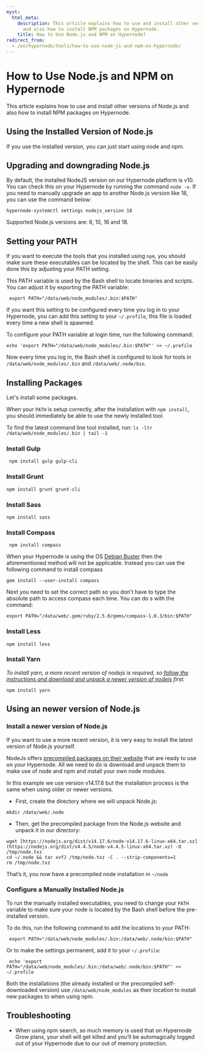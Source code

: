 ```yaml
---
myst:
  html_meta:
    description: This article explains how to use and install other versions of Node.js
      and also how to install NPM packages on Hypernode.
    title: How to Use Node.js and NPM on Hypernode?
redirect_from:
  - /en/hypernode/tools/how-to-use-node-js-and-npm-on-hypernode/
---
```


<!-- source: https://support.hypernode.com/en/hypernode/tools/how-to-use-node-js-and-npm-on-hypernode/ -->

# How to Use Node.js and NPM on Hypernode

This article explains how to use and install other versions of Node.js and also how to install NPM packages on Hypernode.

## Using the Installed Version of Node.js

If you use the installed version, you can just start using node and npm.

## Upgrading and downgrading Node.js

By default, the installed NodeJS version on our Hypernode platform is v10. You can check this on your Hypernode by running the command `node -v`. If you need to manually upgrade an app to another Node.js version like 18, you can use the command below:

```nginx
hypernode-systemctl settings nodejs_version 18
```

Supported Node.js versions are: 6, 10, 16 and 18.

## Setting your PATH

If you want to execute the tools that you installed using `npm`, you should make sure these executables can be located by the shell. This can be easily done this by adjusting your PATH setting.

This PATH variable is used by the Bash shell to locate binaries and scripts. You can adjust it by exporting the PATH variable:

```nginx
 export PATH="/data/web/node_modules/.bin:$PATH"
```

If you want this setting to be configured every time you log in to your Hypernode, you can add this setting to your `~/.profile`, this file is loaded every time a new shell is spawned.

To configure your PATH variable at login time, run the following command:

```nginx
echo 'export PATH="/data/web/node_modules/.bin:$PATH"' >> ~/.profile
```

Now every time you log in, the Bash shell is configured to look for tools in `/data/web/node_modules/.bin` and `/data/web/.node/bin`.

## Installing Packages

Let's install some packages.

When your `PATH` is setup correctly, after the installation with `npm install`, you should immediately be able to use the newly installed tool.

To find the latest command line tool installed, run: `ls -ltr /data/web/node_modules/.bin | tail -1`

### Install Gulp

```nginx
 npm install gulp gulp-cli
```

### Install Grunt

```nginx
npm install grunt grunt-cli
```

### Install Sass

```nginx
npm install sass
```

### Install Compass

```nginx
 npm install compass
```

When your Hypernode is using the OS [Debian Buster](https://changelog.hypernode.com/changelog/release-7351-new-hypernodes-will-be-booted-on-debian-buster/) then the aforementioned method will not be applicable. Instead you can use the following command to install compass

```nginx
gem install --user-install compass
```

Next you need to set the correct path so you don't have to type the absolute path to access compass each time. You can do s with the command:

```nginx
export PATH="/data/web/.gem/ruby/2.5.0/gems/compass-1.0.3/bin:$PATH"
```

### Install Less

```nginx
npm install less
```

### Install Yarn

*To install yarn, a more recent version of nodejs is required, so [follow the instructions and download and unpack a newer version of nodejs](../../hypernode-platform/tools/how-to-use-node-js-and-npm-on-hypernode.md#using-an-newer-version-of-node-js) first.*

```nginx
npm install yarn
```

## **Using an newer version of Node.js**

### **Install a newer version of Node.js**

If you want to use a more recent version, it is very easy to install the latest version of Node.js yourself.

NodeJs offers [precompiled packages on their website](https://nodejs.org/en/) that are ready to use on your Hypernode.
All we need to do is download and unpack them to make use of node and npm and install your own node modules.

In this example we use version v14.17.6 but the installation process is the same when using older or newer versions.

- First, create the directory where we will unpack Node.js:

```nginx
mkdir /data/web/.node
```

- Then, get the precompiled package from the Node.js website and unpack it in our directory:

```nginx
wget [https://nodejs.org/dist/v14.17.6/node-v14.17.6-linux-x64.tar.xz](https://nodejs.org/dist/v4.4.5/node-v4.4.5-linux-x64.tar.xz) -O /tmp/node.txz
cd ~/.node && tar xvfJ /tmp/node.txz -C . --strip-components=1
rm /tmp/node.txz
```

That’s it, you now have a precompiled node installation in `~/node`

### Configure a Manually Installed Node.js

To run the manually installed executables, you need to change your `PATH` variable to make sure your node is located by the Bash shell before the pre-installed version.

To do this, run the following command to add the locations to your PATH:

```nginx
 export PATH="/data/web/node_modules/.bin:/data/web/.node/bin:$PATH"
```

Or to make the settings permanent, add it to your `~/.profile`:

```nginx
 echo 'export PATH="/data/web/node_modules/.bin:/data/web/.node/bin:$PATH"' >> ~/.profile
```

Both the installations (the already installed or the precompiled self-downloaded version) use `/data/web/node_modules` as their location to install new packages to when using npm.

## Troubleshooting

- When using npm search, so much memory is used that on Hypernode Grow plans, your shell will get killed and you’ll be automagically logged out of your Hypernode due to our out of memory protection.
